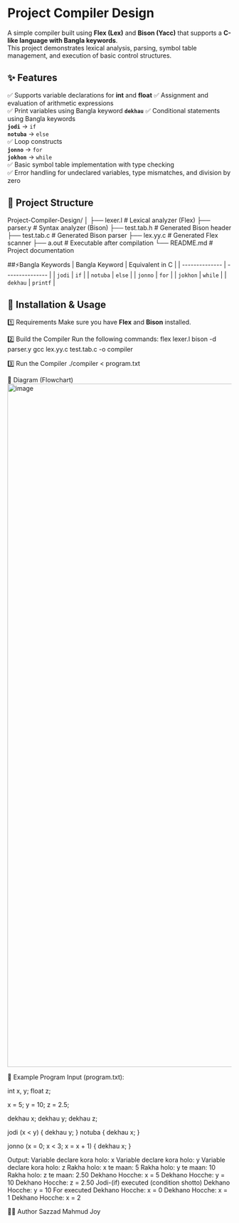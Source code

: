 # Project Compiler Design

A simple compiler built using **Flex (Lex)** and **Bison (Yacc)** that supports a **C-like language with Bangla keywords**.  
This project demonstrates lexical analysis, parsing, symbol table management, and execution of basic control structures.


## ✨ Features

  ✅ Supports variable declarations for **int** and **float**
  ✅ Assignment and evaluation of arithmetic expressions  
  ✅ Print variables using Bangla keyword **`dekhau`**
  ✅ Conditional statements using Bangla keywords  
   **`jodi`** → `if`  
    **`notuba`** → `else`  
  ✅ Loop constructs  
   **`jonno`** → `for`  
   **`jokhon`** → `while`  
  ✅ Basic symbol table implementation with type checking  
  ✅ Error handling for undeclared variables, type mismatches, and division by zero  


## 📂 Project Structure
Project-Compiler-Design/
│
├── lexer.l # Lexical analyzer (Flex)
├── parser.y # Syntax analyzer (Bison)
├── test.tab.h # Generated Bison header
├── test.tab.c # Generated Bison parser
├── lex.yy.c # Generated Flex scanner
├── a.out # Executable after compilation
└── README.md # Project documentation

##⚡Bangla Keywords
| Bangla Keyword | Equivalent in C |
| -------------- | --------------- |
| `jodi`         | `if`            |
| `notuba`       | `else`          |
| `jonno`        | `for`           |
| `jokhon`       | `while`         |
| `dekhau`       | `printf`        |


## 🔧 Installation & Usage
1️⃣ Requirements
Make sure you have **Flex** and **Bison** installed.

2️⃣ Build the Compiler
Run the following commands:
flex lexer.l
bison -d parser.y
gcc lex.yy.c test.tab.c -o compiler

3️⃣ Run the Compiler
./compiler < program.txt


🌟 Diagram (Flowchart)
<img width="1024" height="1536" alt="image" src="https://github.com/user-attachments/assets/c60befd1-7ca0-4d6e-9515-31d30c21f92d" />


📜 Example Program
Input (program.txt):

   int x, y;
   float z;

   x = 5;
   y = 10;
   z = 2.5;

   dekhau x;
   dekhau y;
   dekhau z;

   jodi (x < y) {
       dekhau y;
   } notuba {
      dekhau x;
   }

   jonno (x = 0; x < 3; x = x + 1) {
         dekhau x;
   }


Output:
Variable declare kora holo: x
Variable declare kora holo: y
Variable declare kora holo: z
Rakha holo: x te maan: 5
Rakha holo: y te maan: 10
Rakha holo: z te maan: 2.50
Dekhano Hocche: x = 5
Dekhano Hocche: y = 10
Dekhano Hocche: z = 2.50
Jodi-(if) executed (condition shotto)
Dekhano Hocche: y = 10
For executed
Dekhano Hocche: x = 0
Dekhano Hocche: x = 1
Dekhano Hocche: x = 2



👨‍💻 Author
Sazzad Mahmud Joy
